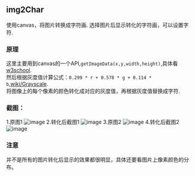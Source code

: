 ## img2Char
使用canvas，将图片转换成字符画.
选择图片后显示转化的字符画，可以设置字符.
### 原理
这里主要用到canvas的一个API,`getImageData(x,y,width,height)`,具体看[w3school](http://www.w3school.com.cn/tags/canvas_getimagedata.asp).
<br />
然后根据灰度值计算公式：`0.299 * r + 0.578 * g + 0.114 * b`,[wiki/Grayscale](https://en.wikipedia.org/wiki/Grayscale).
<br />
将图像上的每个像素的颜色转化成对应的灰度值，再根据灰度值替换成字符.
### 截图：
1.原图1
![image](https://github.com/Leo-0/img2Char/blob/master/img2Char/screenshot/image_1.jpg)
2.转化后截图1
![image](https://github.com/Leo-0/img2Char/blob/master/img2Char/screenshot/screenshot_1.png)
3.原图2
![image](https://github.com/Leo-0/img2Char/blob/master/img2Char/screenshot/image_2.jpg)
4.转化后截图2
![image](https://github.com/Leo-0/img2Char/blob/master/img2Char/screenshot/screenshot_2.png)
### 注意
并不是所有的图片转化后显示的效果都很明显，具体还要看图片上像素颜色的分布。
